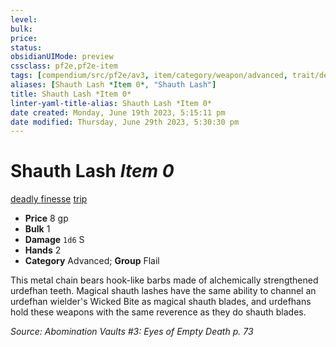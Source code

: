 ```yaml
---
level:
bulk:
price:
status:
obsidianUIMode: preview
cssclass: pf2e,pf2e-item
tags: [compendium/src/pf2e/av3, item/category/weapon/advanced, trait/deadly-d10, trait/finesse, trait/trip]
aliases: [Shauth Lash *Item 0*, "Shauth Lash"]
title: Shauth Lash *Item 0*
linter-yaml-title-alias: Shauth Lash *Item 0*
date created: Monday, June 19th 2023, 5:15:11 pm
date modified: Thursday, June 29th 2023, 5:30:30 pm
---
```


# Shauth Lash *Item 0*

[deadly <d10>](rules/traits/deadly.md) [finesse](rules/traits/finesse.md) [trip](rules/traits/trip.md)  

- **Price** 8 gp
- **Bulk** 1
- **Damage** `1d6` S
- **Hands** 2
- **Category** Advanced; **Group** Flail

This metal chain bears hook-like barbs made of alchemically strengthened urdefhan teeth. Magical shauth lashes have the same ability to channel an urdefhan wielder's Wicked Bite as magical shauth blades, and urdefhans hold these weapons with the same reverence as they do shauth blades.

*Source: Abomination Vaults #3: Eyes of Empty Death p. 73*
